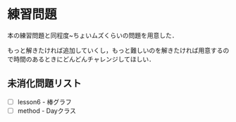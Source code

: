 # 練習問題

本の練習問題と同程度~ちょいムズくらいの問題を用意した．

もっと解きたければ追加していくし，もっと難しいのを解きたければ用意するので時間のあるときにどんどんチャレンジしてほしい．

## 未消化問題リスト
- [ ] lesson6 - 棒グラフ
- [ ] method - Dayクラス
